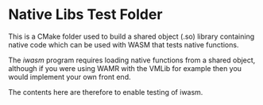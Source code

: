 Native Libs Test Folder
=======================
This is a CMake folder used to build a shared object (.so) library containing native code which can be used with WASM that tests native functions.

The *iwasm* program requires loading native functions from a shared object, although if you were using WAMR with the VMLib for example then you would implement your own front end.

The contents here are therefore to enable testing of iwasm.
